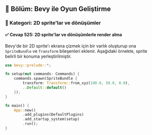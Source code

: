 ## 📘 Bölüm: Bevy ile Oyun Geliştirme  
### 🔹 Kategori: 2D sprite'lar ve dönüşümler  
#### ✅ Cevap 525: 2D sprite'lar ve dönüşümlerle render alma

Bevy'de bir 2D sprite'ı ekrana çizmek için bir varlık oluşturup ona `SpriteBundle` ve `Transform` bileşenleri eklenir. Aşağıdaki örnekte, sprite belirli bir konuma yerleştirilmiştir.

```rust
use bevy::prelude::*;

fn setup(mut commands: Commands) {
    commands.spawn(SpriteBundle {
        transform: Transform::from_xyz(100.0, 50.0, 0.0),
        ..Default::default()
    });
}

fn main() {
    App::new()
        .add_plugins(DefaultPlugins)
        .add_startup_system(setup)
        .run();
}
```
